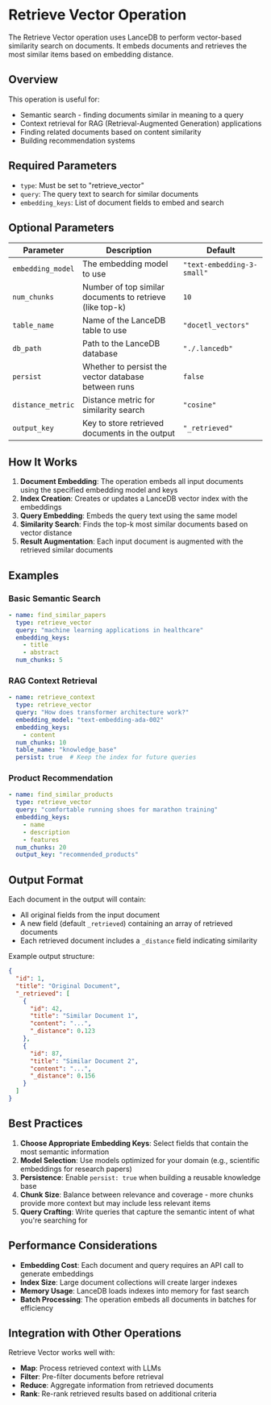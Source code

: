 # Retrieve Vector Operation

The Retrieve Vector operation uses LanceDB to perform vector-based similarity search on documents. It embeds documents and retrieves the most similar items based on embedding distance.

## Overview

This operation is useful for:
- Semantic search - finding documents similar in meaning to a query
- Context retrieval for RAG (Retrieval-Augmented Generation) applications
- Finding related documents based on content similarity
- Building recommendation systems

## Required Parameters

- `type`: Must be set to "retrieve_vector"
- `query`: The query text to search for similar documents
- `embedding_keys`: List of document fields to embed and search

## Optional Parameters

| Parameter | Description | Default |
|-----------|-------------|---------|
| `embedding_model` | The embedding model to use | `"text-embedding-3-small"` |
| `num_chunks` | Number of top similar documents to retrieve (like top-k) | `10` |
| `table_name` | Name of the LanceDB table to use | `"docetl_vectors"` |
| `db_path` | Path to the LanceDB database | `"./.lancedb"` |
| `persist` | Whether to persist the vector database between runs | `false` |
| `distance_metric` | Distance metric for similarity search | `"cosine"` |
| `output_key` | Key to store retrieved documents in the output | `"_retrieved"` |

## How It Works

1. **Document Embedding**: The operation embeds all input documents using the specified embedding model and keys
2. **Index Creation**: Creates or updates a LanceDB vector index with the embeddings
3. **Query Embedding**: Embeds the query text using the same model
4. **Similarity Search**: Finds the top-k most similar documents based on vector distance
5. **Result Augmentation**: Each input document is augmented with the retrieved similar documents

## Examples

### Basic Semantic Search

```yaml
- name: find_similar_papers
  type: retrieve_vector
  query: "machine learning applications in healthcare"
  embedding_keys:
    - title
    - abstract
  num_chunks: 5
```

### RAG Context Retrieval

```yaml
- name: retrieve_context
  type: retrieve_vector
  query: "How does transformer architecture work?"
  embedding_model: "text-embedding-ada-002"
  embedding_keys:
    - content
  num_chunks: 10
  table_name: "knowledge_base"
  persist: true  # Keep the index for future queries
```

### Product Recommendation

```yaml
- name: find_similar_products
  type: retrieve_vector
  query: "comfortable running shoes for marathon training"
  embedding_keys:
    - name
    - description
    - features
  num_chunks: 20
  output_key: "recommended_products"
```

## Output Format

Each document in the output will contain:
- All original fields from the input document
- A new field (default `_retrieved`) containing an array of retrieved documents
- Each retrieved document includes a `_distance` field indicating similarity

Example output structure:
```json
{
  "id": 1,
  "title": "Original Document",
  "_retrieved": [
    {
      "id": 42,
      "title": "Similar Document 1",
      "content": "...",
      "_distance": 0.123
    },
    {
      "id": 87,
      "title": "Similar Document 2",
      "content": "...",
      "_distance": 0.156
    }
  ]
}
```

## Best Practices

1. **Choose Appropriate Embedding Keys**: Select fields that contain the most semantic information
2. **Model Selection**: Use models optimized for your domain (e.g., scientific embeddings for research papers)
3. **Persistence**: Enable `persist: true` when building a reusable knowledge base
4. **Chunk Size**: Balance between relevance and coverage - more chunks provide more context but may include less relevant items
5. **Query Crafting**: Write queries that capture the semantic intent of what you're searching for

## Performance Considerations

- **Embedding Cost**: Each document and query requires an API call to generate embeddings
- **Index Size**: Large document collections will create larger indexes
- **Memory Usage**: LanceDB loads indexes into memory for fast search
- **Batch Processing**: The operation embeds all documents in batches for efficiency

## Integration with Other Operations

Retrieve Vector works well with:
- **Map**: Process retrieved context with LLMs
- **Filter**: Pre-filter documents before retrieval
- **Reduce**: Aggregate information from retrieved documents
- **Rank**: Re-rank retrieved results based on additional criteria
